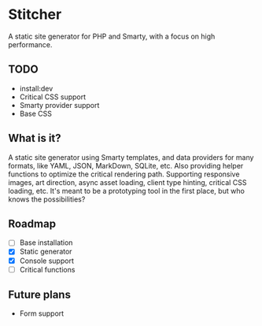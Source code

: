 # Stitcher

A static site generator for PHP and Smarty, with a focus on high performance.

## TODO

- install:dev
- Critical CSS support
- Smarty provider support
- Base CSS

## What is it?

A static site generator using Smarty templates, and data providers for many formats, like YAML, JSON, MarkDown, SQLite, etc. 
Also providing helper functions to optimize the critical rendering path. Supporting responsive images, art direction, async asset loading, client type hinting, critical CSS loading, etc.
It's meant to be a prototyping tool in the first place, but who knows the possibilities?

## Roadmap

- [ ] Base installation
- [X] Static generator
- [X] Console support
- [ ] Critical functions

## Future plans

- Form support
